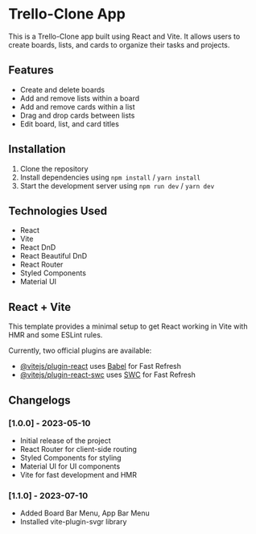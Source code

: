 <!--- DOCUMENTATION STARTS HERE -->
# Trello-Clone App

This is a Trello-Clone app built using React and Vite. It allows users to create boards, lists, and cards to organize their tasks and projects.

## Features

- Create and delete boards
- Add and remove lists within a board
- Add and remove cards within a list
- Drag and drop cards between lists
- Edit board, list, and card titles

## Installation

1. Clone the repository
2. Install dependencies using `npm install` / `yarn install`
3. Start the development server using `npm run dev` / `yarn dev`

## Technologies Used

- React
- Vite
- React DnD
- React Beautiful DnD
- React Router
- Styled Components
- Material UI

## React + Vite

This template provides a minimal setup to get React working in Vite with HMR and some ESLint rules.

Currently, two official plugins are available:

- [@vitejs/plugin-react](https://github.com/vitejs/vite-plugin-react/blob/main/packages/plugin-react/README.md) uses [Babel](https://babeljs.io/) for Fast Refresh
- [@vitejs/plugin-react-swc](https://github.com/vitejs/vite-plugin-react-swc) uses [SWC](https://swc.rs/) for Fast Refresh

## Changelogs

### [1.0.0] - 2023-05-10
- Initial release of the project
- React Router for client-side routing
- Styled Components for styling
- Material UI for UI components
- Vite for fast development and HMR
### [1.1.0] - 2023-07-10
- Added Board Bar Menu, App Bar Menu
- Installed vite-plugin-svgr library

<!--- DOCUMENTATION ENDS HERE -->

